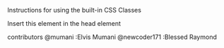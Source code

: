 Instructions for using the built-in CSS Classes

Insert this element in the head element
  <link rel="stylesheet" href="./css/main.css">




contributors
@mumani :Elvis Mumani
@newcoder171 :Blessed Raymond
